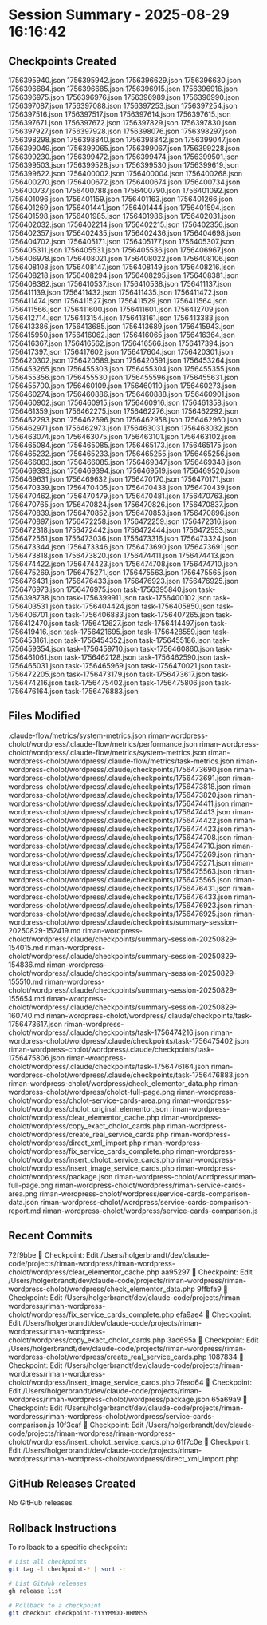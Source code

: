 # Session Summary - 2025-08-29 16:16:42

## Checkpoints Created
1756395940.json
1756395942.json
1756396629.json
1756396630.json
1756396684.json
1756396685.json
1756396915.json
1756396916.json
1756396975.json
1756396976.json
1756396989.json
1756396990.json
1756397087.json
1756397088.json
1756397253.json
1756397254.json
1756397516.json
1756397517.json
1756397614.json
1756397615.json
1756397671.json
1756397672.json
1756397829.json
1756397830.json
1756397927.json
1756397928.json
1756398076.json
1756398297.json
1756398298.json
1756398840.json
1756398842.json
1756399047.json
1756399049.json
1756399065.json
1756399067.json
1756399228.json
1756399230.json
1756399472.json
1756399474.json
1756399501.json
1756399503.json
1756399528.json
1756399530.json
1756399619.json
1756399622.json
1756400002.json
1756400004.json
1756400268.json
1756400270.json
1756400672.json
1756400674.json
1756400734.json
1756400737.json
1756400788.json
1756400790.json
1756401092.json
1756401096.json
1756401159.json
1756401163.json
1756401266.json
1756401269.json
1756401441.json
1756401444.json
1756401594.json
1756401598.json
1756401985.json
1756401986.json
1756402031.json
1756402032.json
1756402214.json
1756402215.json
1756402356.json
1756402357.json
1756402435.json
1756402436.json
1756404698.json
1756404702.json
1756405171.json
1756405177.json
1756405307.json
1756405311.json
1756405531.json
1756405536.json
1756406967.json
1756406978.json
1756408021.json
1756408022.json
1756408106.json
1756408108.json
1756408147.json
1756408149.json
1756408216.json
1756408218.json
1756408294.json
1756408295.json
1756408381.json
1756408382.json
1756410537.json
1756410538.json
1756411137.json
1756411139.json
1756411432.json
1756411435.json
1756411472.json
1756411474.json
1756411527.json
1756411529.json
1756411564.json
1756411566.json
1756411600.json
1756411601.json
1756412709.json
1756412714.json
1756413154.json
1756413161.json
1756413383.json
1756413386.json
1756413685.json
1756413689.json
1756415943.json
1756415950.json
1756416062.json
1756416065.json
1756416364.json
1756416367.json
1756416562.json
1756416566.json
1756417394.json
1756417397.json
1756417602.json
1756417604.json
1756420301.json
1756420302.json
1756420589.json
1756420591.json
1756453264.json
1756453265.json
1756455303.json
1756455304.json
1756455355.json
1756455356.json
1756455530.json
1756455596.json
1756455631.json
1756455700.json
1756460109.json
1756460110.json
1756460273.json
1756460274.json
1756460886.json
1756460888.json
1756460901.json
1756460902.json
1756460915.json
1756460916.json
1756461358.json
1756461359.json
1756462275.json
1756462276.json
1756462292.json
1756462293.json
1756462696.json
1756462958.json
1756462960.json
1756462971.json
1756462973.json
1756463031.json
1756463032.json
1756463074.json
1756463075.json
1756463101.json
1756463102.json
1756465084.json
1756465085.json
1756465173.json
1756465175.json
1756465232.json
1756465233.json
1756465255.json
1756465256.json
1756466083.json
1756466085.json
1756469347.json
1756469348.json
1756469393.json
1756469394.json
1756469519.json
1756469520.json
1756469631.json
1756469632.json
1756470170.json
1756470171.json
1756470339.json
1756470405.json
1756470438.json
1756470439.json
1756470462.json
1756470479.json
1756470481.json
1756470763.json
1756470765.json
1756470824.json
1756470826.json
1756470837.json
1756470839.json
1756470852.json
1756470853.json
1756470896.json
1756470897.json
1756472258.json
1756472259.json
1756472316.json
1756472318.json
1756472442.json
1756472444.json
1756472553.json
1756472561.json
1756473036.json
1756473316.json
1756473324.json
1756473344.json
1756473346.json
1756473690.json
1756473691.json
1756473818.json
1756473820.json
1756474411.json
1756474413.json
1756474422.json
1756474423.json
1756474708.json
1756474710.json
1756475269.json
1756475271.json
1756475563.json
1756475565.json
1756476431.json
1756476433.json
1756476923.json
1756476925.json
1756476973.json
1756476975.json
task-1756395840.json
task-1756398738.json
task-1756399911.json
task-1756400102.json
task-1756403531.json
task-1756404424.json
task-1756405850.json
task-1756406701.json
task-1756406883.json
task-1756407265.json
task-1756412470.json
task-1756412627.json
task-1756414497.json
task-1756419416.json
task-1756421695.json
task-1756428559.json
task-1756453161.json
task-1756454352.json
task-1756455186.json
task-1756459354.json
task-1756459710.json
task-1756460860.json
task-1756461061.json
task-1756462128.json
task-1756462590.json
task-1756465031.json
task-1756465969.json
task-1756470021.json
task-1756472205.json
task-1756473179.json
task-1756473617.json
task-1756474216.json
task-1756475402.json
task-1756475806.json
task-1756476164.json
task-1756476883.json

## Files Modified
.claude-flow/metrics/system-metrics.json
riman-wordpress-cholot/wordpress/.claude-flow/metrics/performance.json
riman-wordpress-cholot/wordpress/.claude-flow/metrics/system-metrics.json
riman-wordpress-cholot/wordpress/.claude-flow/metrics/task-metrics.json
riman-wordpress-cholot/wordpress/.claude/checkpoints/1756473690.json
riman-wordpress-cholot/wordpress/.claude/checkpoints/1756473691.json
riman-wordpress-cholot/wordpress/.claude/checkpoints/1756473818.json
riman-wordpress-cholot/wordpress/.claude/checkpoints/1756473820.json
riman-wordpress-cholot/wordpress/.claude/checkpoints/1756474411.json
riman-wordpress-cholot/wordpress/.claude/checkpoints/1756474413.json
riman-wordpress-cholot/wordpress/.claude/checkpoints/1756474422.json
riman-wordpress-cholot/wordpress/.claude/checkpoints/1756474423.json
riman-wordpress-cholot/wordpress/.claude/checkpoints/1756474708.json
riman-wordpress-cholot/wordpress/.claude/checkpoints/1756474710.json
riman-wordpress-cholot/wordpress/.claude/checkpoints/1756475269.json
riman-wordpress-cholot/wordpress/.claude/checkpoints/1756475271.json
riman-wordpress-cholot/wordpress/.claude/checkpoints/1756475563.json
riman-wordpress-cholot/wordpress/.claude/checkpoints/1756475565.json
riman-wordpress-cholot/wordpress/.claude/checkpoints/1756476431.json
riman-wordpress-cholot/wordpress/.claude/checkpoints/1756476433.json
riman-wordpress-cholot/wordpress/.claude/checkpoints/1756476923.json
riman-wordpress-cholot/wordpress/.claude/checkpoints/1756476925.json
riman-wordpress-cholot/wordpress/.claude/checkpoints/summary-session-20250829-152419.md
riman-wordpress-cholot/wordpress/.claude/checkpoints/summary-session-20250829-154015.md
riman-wordpress-cholot/wordpress/.claude/checkpoints/summary-session-20250829-154836.md
riman-wordpress-cholot/wordpress/.claude/checkpoints/summary-session-20250829-155510.md
riman-wordpress-cholot/wordpress/.claude/checkpoints/summary-session-20250829-155654.md
riman-wordpress-cholot/wordpress/.claude/checkpoints/summary-session-20250829-160740.md
riman-wordpress-cholot/wordpress/.claude/checkpoints/task-1756473617.json
riman-wordpress-cholot/wordpress/.claude/checkpoints/task-1756474216.json
riman-wordpress-cholot/wordpress/.claude/checkpoints/task-1756475402.json
riman-wordpress-cholot/wordpress/.claude/checkpoints/task-1756475806.json
riman-wordpress-cholot/wordpress/.claude/checkpoints/task-1756476164.json
riman-wordpress-cholot/wordpress/.claude/checkpoints/task-1756476883.json
riman-wordpress-cholot/wordpress/check_elementor_data.php
riman-wordpress-cholot/wordpress/cholot-full-page.png
riman-wordpress-cholot/wordpress/cholot-service-cards-area.png
riman-wordpress-cholot/wordpress/cholot_original_elementor.json
riman-wordpress-cholot/wordpress/clear_elementor_cache.php
riman-wordpress-cholot/wordpress/copy_exact_cholot_cards.php
riman-wordpress-cholot/wordpress/create_real_service_cards.php
riman-wordpress-cholot/wordpress/direct_xml_import.php
riman-wordpress-cholot/wordpress/fix_service_cards_complete.php
riman-wordpress-cholot/wordpress/insert_cholot_service_cards.php
riman-wordpress-cholot/wordpress/insert_image_service_cards.php
riman-wordpress-cholot/wordpress/package.json
riman-wordpress-cholot/wordpress/riman-full-page.png
riman-wordpress-cholot/wordpress/riman-service-cards-area.png
riman-wordpress-cholot/wordpress/service-cards-comparison-data.json
riman-wordpress-cholot/wordpress/service-cards-comparison-report.md
riman-wordpress-cholot/wordpress/service-cards-comparison.js

## Recent Commits
72f9bbe 🔖 Checkpoint: Edit /Users/holgerbrandt/dev/claude-code/projects/riman-wordpress/riman-wordpress-cholot/wordpress/clear_elementor_cache.php
aa95297 🔖 Checkpoint: Edit /Users/holgerbrandt/dev/claude-code/projects/riman-wordpress/riman-wordpress-cholot/wordpress/check_elementor_data.php
9ffbfa9 🔖 Checkpoint: Edit /Users/holgerbrandt/dev/claude-code/projects/riman-wordpress/riman-wordpress-cholot/wordpress/fix_service_cards_complete.php
efa9ae4 🔖 Checkpoint: Edit /Users/holgerbrandt/dev/claude-code/projects/riman-wordpress/riman-wordpress-cholot/wordpress/copy_exact_cholot_cards.php
3ac695a 🔖 Checkpoint: Edit /Users/holgerbrandt/dev/claude-code/projects/riman-wordpress/riman-wordpress-cholot/wordpress/create_real_service_cards.php
1087834 🔖 Checkpoint: Edit /Users/holgerbrandt/dev/claude-code/projects/riman-wordpress/riman-wordpress-cholot/wordpress/insert_image_service_cards.php
7fead64 🔖 Checkpoint: Edit /Users/holgerbrandt/dev/claude-code/projects/riman-wordpress/riman-wordpress-cholot/wordpress/package.json
65a69a9 🔖 Checkpoint: Edit /Users/holgerbrandt/dev/claude-code/projects/riman-wordpress/riman-wordpress-cholot/wordpress/service-cards-comparison.js
10f3caf 🔖 Checkpoint: Edit /Users/holgerbrandt/dev/claude-code/projects/riman-wordpress/riman-wordpress-cholot/wordpress/insert_cholot_service_cards.php
61f7c0e 🔖 Checkpoint: Edit /Users/holgerbrandt/dev/claude-code/projects/riman-wordpress/riman-wordpress-cholot/wordpress/direct_xml_import.php

## GitHub Releases Created
No GitHub releases

## Rollback Instructions
To rollback to a specific checkpoint:
```bash
# List all checkpoints
git tag -l checkpoint-* | sort -r

# List GitHub releases
gh release list

# Rollback to a checkpoint
git checkout checkpoint-YYYYMMDD-HHMMSS
```
